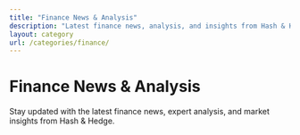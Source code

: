 ```yaml
---
title: "Finance News & Analysis"
description: "Latest finance news, analysis, and insights from Hash & Hedge"
layout: category
url: /categories/finance/
---
```


# Finance News & Analysis

Stay updated with the latest finance news, expert analysis, and market insights from Hash & Hedge.

